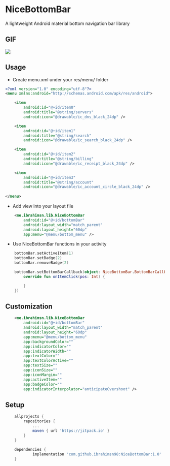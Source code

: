 
# NiceBottomBar
A lightweight Android material bottom navigation bar library

##  GIF
<img src="https://github.com/ibrahimsn98/NiceBottomBar/blob/master/art/gif.gif?raw=true"/>

## Usage
-    Create menu.xml under your res/menu/ folder
```xml
<?xml version="1.0" encoding="utf-8"?>
<menu xmlns:android="http://schemas.android.com/apk/res/android">

	<item
		android:id="@+id/item0"
		android:title="@string/servers"
		android:icon="@drawable/ic_dns_black_24dp" />

	<item
		android:id="@+id/item1"
		android:title="@string/search"
		android:icon="@drawable/ic_search_black_24dp" />

	<item
		android:id="@+id/item2"
		android:title="@string/billing"
		android:icon="@drawable/ic_receipt_black_24dp" />

	<item
		android:id="@+id/item3"
		android:title="@string/account"
		android:icon="@drawable/ic_account_circle_black_24dp" />
    
</menu>
```
- Add view into your layout file
```xml
	<me.ibrahimsn.lib.NiceBottomBar
		android:id="@+id/bottomBar"
		android:layout_width="match_parent"
		android:layout_height="60dp"
		app:menu="@menu/bottom_menu" />
```
- Use NiceBottomBar functions in your activity
```kotlin
	bottomBar.setActiveItem(1)
	bottomBar.setBadge(2)
	bottomBar.removeBadge(2)

	bottomBar.setBottomBarCallback(object: NiceBottomBar.BottomBarCallback {
		override fun onItemClick(pos: Int) {

		}
	})
```

## Customization
```xml
	<me.ibrahimsn.lib.NiceBottomBar
		android:id="@+id/bottomBar"
		android:layout_width="match_parent"
		android:layout_height="60dp"
		app:menu="@menu/bottom_menu"
		app:backgroundColor=""
		app:indicatorColor=""
		app:indicatorWidth=""
		app:textColor=""
		app:textColorActive=""
		app:textSize=""
		app:iconSize=""
		app:iconMargin=""
		app:activeItem=""
		app:badgeColor=""
		app:indicatorInterpolator="anticipateOvershoot" />
```
## Setup
```gradle
	allprojects {
		repositories {
			...
			maven { url 'https://jitpack.io' }
		}
	}
	
	dependencies {
	        implementation 'com.github.ibrahimsn98:NiceBottomBar:1.0'
	}
```
